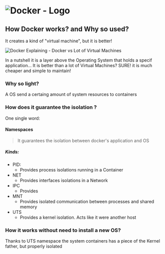 # ![Docker - Logo](https://www.docker.com/sites/default/files/d8/2019-07/horizontal-logo-monochromatic-white.png)


## How Docker works? and Why so used?

It creates a kind of "virtual machine", but it is better!

![Docker Explaining - Docker vs Lot of Virtual Machines](https://www.docker.com/sites/default/files/d8/2018-11/docker-containerized-and-vm-transparent-bg.png)

In a nutshell it is a layer above the Operating System that holds a specif application...
It is better than a lot of Virtual Machines? SURE! it is much cheaper and simple to maintain!

### Why so light?

A OS send a certaing amount of system resources to containers


### How does it guarantee the isolation ?

One single word:

#### Namespaces

>It guarantees the isolation between docker's application and OS

##### Kinds:

- PID:
    - Provides process isolations running in  a Container
- NET
    - Provides interfaces isolations in a Network
- IPC
    - Provides 
- MNT
    - Provides isolated communication between processes and shared memory
- UTS
    - Provides a kernel isolation. Acts like it were another host


### How it works without need to install a new OS?
Thanks to UTS namespace the system containers has a piece of the Kernel father, but properly isolated


